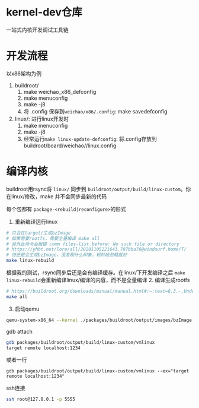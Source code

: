 # kernel-dev仓库

一站式内核开发调试工具链

# 开发流程

以x86架构为例

1. buildroot/
   1. make weichao_x86_defconfig
   2. make menuconfig
   3. make -j8
   4. 将 .config 保存到`weichao/x86/.config`: make savedefconfig
2. linux/: 进行linux开发时
   1. make menuconfig
   2. make -j8
   3. 经常运行`make linux-update-defconfig`: 将.config存放到buildroot/board/weichao/<arch>/linux.config

# 编译内核

buildroot用rsync将 `linux/` 同步到 `buildroot/output/build/linux-custom`。你在linux/修改，make 并不会同步最新的代码

每个包都有 `package-<rebuild|reconfigure>`的形式

1. 重新编译运行linux

```bash
# 只会在target/生成bzImage
# 如果需要rootfs，需要全量编译 make all
# 另外此命令会报错 comm files-list.before: No such file or directory
# https://yhbt.net/lore/all/20201105221643.707bba76@windsurf.home/T/
# 但还是会生成bzImage，没发现什么印象，现阶段忽略就好
make linux-rebuild
```

根据我的测试，rsync同步后还是会有编译缓存。在linux/下开发编译之后 `make linux-rebuild`会重新编译linux/编译的内容，而不是全量编译
2. 编译生成rootfs

```bash
# https://buildroot.org/downloads/manual/manual.html#:~:text=8.3.-,Understanding%20how%20to%20rebuild%20packages,-One%20of%20the\
make all
```

3. 启动qemu

```bash
qemu-system-x86_64 --kernel ./packages/buildroot/output/images/bzImage -initrd ./packages/buildroot/output/images/rootfs.cpio -device e1000,netdev=eth0 -netdev user,id=eth0,hostfwd=tcp::5555-:22,net=192.168.76.0/24,dhcpstart=192.168.76.9  -append "nokaslr console=ttyS0" -S -nographic -gdb tcp::1234 -virtfs local,path=/,security_model=none,mount_tag=guestroot

```

gdb attach

```bash
gdb packages/buildroot/output/build/linux-custom/vmlinux
target remote localhost:1234
```

或者一行

```
gdb packages/buildroot/output/build/linux-custom/vmlinux --ex="target remote localhost:1234"
```

ssh连接

```bash
ssh root@127.0.0.1 -p 5555 
```
